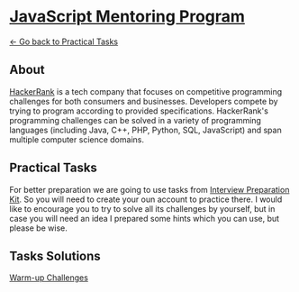 # [JavaScript Mentoring Program](../../README.md)

[← Go back to Practical Tasks](../README.md)

## About

[HackerRank](https://www.hackerrank.com/) is a tech company that focuses on competitive programming challenges for both consumers and businesses. Developers compete by trying to program according to provided specifications. HackerRank's programming challenges can be solved in a variety of programming languages (including Java, C++, PHP, Python, SQL, JavaScript) and span multiple computer science domains.

## Practical Tasks

For better preparation we are going to use tasks from [Interview Preparation Kit](https://www.hackerrank.com/interview/interview-preparation-kit). So you will need to create your oun account to practice there.
I would like to encourage you to try to solve all its challenges by yourself, but in case you will need an idea I prepared some hints which you can use, but please be wise.

## Tasks Solutions

[Warm-up Challenges](./InterviewPreparationKit/Warm-up%20Challenges.md)
